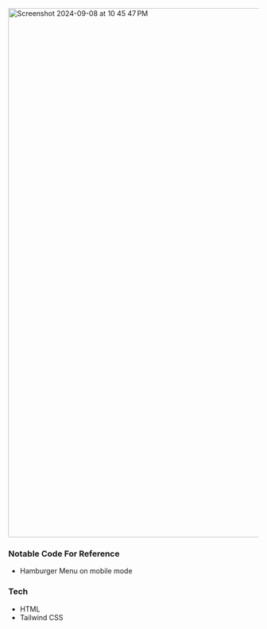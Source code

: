 <img width="1066" alt="Screenshot 2024-09-08 at 10 45 47 PM" src="https://github.com/user-attachments/assets/824dcfd8-25ae-4157-8406-a643eb06c64e">

### Notable Code For Reference
- Hamburger Menu on mobile mode

### Tech
- HTML
- Tailwind CSS
